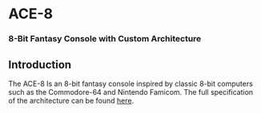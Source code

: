 # ACE-8
### 8-Bit Fantasy Console with Custom Architecture

## Introduction
The ACE-8 Is an 8-bit fantasy console inspired by classic 8-bit computers such as the Commodore-64 and Nintendo Famicom. The full specification of the architecture can be found [here](docs/index.md).
